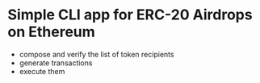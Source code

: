# Simple CLI app for ERC-20 Airdrops on Ethereum

* compose and verify the list of token recipients
* generate transactions
* execute them
